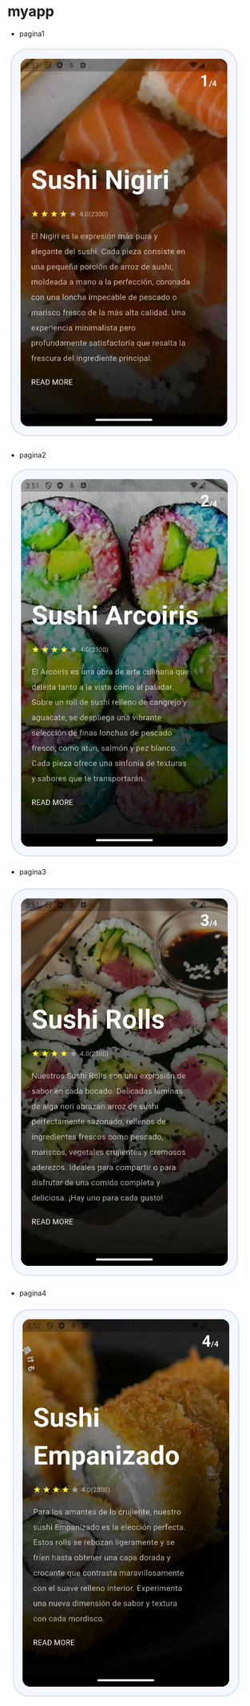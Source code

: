 # myapp


- pagina1

![alt text](image-5.png)


- pagina2

![alt text](image-6.png)


- pagina3

![alt text](image-7.png)


- pagina4

![alt text](image-8.png)


